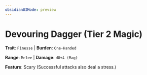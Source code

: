```yaml
---
obsidianUIMode: preview
---
```

# Devouring Dagger (Tier 2 Magic)

**Trait**: `Finesse` | **Burden**: `One-Handed`

**Range**: `Melee` | **Damage**: `d8+4 (Mag)`

**Feature**: Scary (Successful attacks also deal a stress.)
